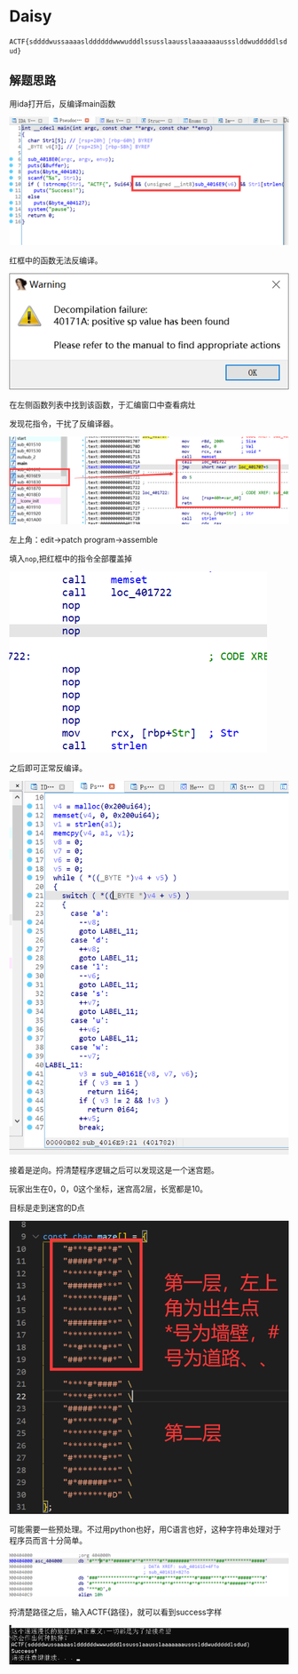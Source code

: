 # Daisy

`ACTF{sddddwussaaaaslddddddwwwudddlssusslaausslaaaaaaaussslddwudddddlsdud}`

## 解题思路

用ida打开后，反编译main函数

![image-20210129102232814](wppics/image-20210129102232814.png)

红框中的函数无法反编译。

![image-20210129102254352](wppics/image-20210129102254352.png)

在左侧函数列表中找到该函数，于汇编窗口中查看病灶

发现花指令，干扰了反编译器。

![image-20210129102353986](wppics/image-20210129102353986.png)

左上角：edit->patch program->assemble

填入`nop`,把红框中的指令全部覆盖掉

![image-20210129102523244](wppics/image-20210129102523244.png)

之后即可正常反编译。



![image-20210129102614543](wppics/image-20210129102614543.png)

接着是逆向。捋清楚程序逻辑之后可以发现这是一个迷宫题。

玩家出生在0，0，0这个坐标，迷宫高2层，长宽都是10。

目标是走到迷宫的D点

![image-20210129102817249](wppics/image-20210129102817249.png)

可能需要一些预处理。不过用python也好，用C语言也好，这种字符串处理对于程序员而言十分简单。

![](wppics/image-20210129102842596.png)

捋清楚路径之后，输入ACTF{路径}，就可以看到success字样

![image-20210129103141185](wppics/image-20210129103141185.png)